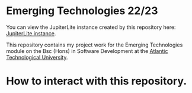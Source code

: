 # Emerging Technologies 22/23

You can view the JupiterLite instance created by this repository here: [JupiterLite instance](https://dylancleary2000.github.io/EmergingTechnologies/lab/index.html).

This repository contains my project work for the Emerging Technologies module on the Bsc (Hons) in Software Development at the 
[Atlantic Technological University](https://atu.ie).

# How to interact with this repository.